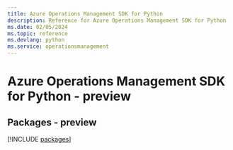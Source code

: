 ```yaml
---
title: Azure Operations Management SDK for Python
description: Reference for Azure Operations Management SDK for Python
ms.date: 02/05/2024
ms.topic: reference
ms.devlang: python
ms.service: operationsmanagement
---
```

# Azure Operations Management SDK for Python - preview
## Packages - preview
[!INCLUDE [packages](operations-management-index.md)]